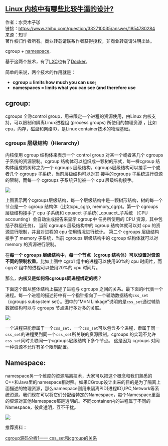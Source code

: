 
## [Linux 内核中有哪些比较牛逼的设计?](https://www.zhihu.com/question/332710035/answer/1854780284)

作者：水灵木子珈  
链接：https://www.zhihu.com/question/332710035/answer/1854780284  
来源：知乎  
著作权归作者所有。商业转载请联系作者获得授权，非商业转载请注明出处。  
  

cgroup + [namespace](https://zhida.zhihu.com/search?content_id=367313283&content_type=Answer&match_order=1&q=namespace&zhida_source=entity).

基于这两个技术，有了[LXC](https://zhida.zhihu.com/search?content_id=367313283&content_type=Answer&match_order=1&q=LXC&zhida_source=entity)也有了[Docker](https://zhida.zhihu.com/search?content_id=367313283&content_type=Answer&match_order=1&q=Docker&zhida_source=entity)。

简单的来说，两个技术的作用就是：

- **cgroup = limits how much you can use;**
- **namespaces = limits what you can see (and therefore use**

## **cgroup:**

cgroups 全称control group，用来限定一个进程的资源使用，由Linux 内核支持，可以限制和隔离Linux进程组 (process groups) 所使用的物理资源 ，比如cpu，内存，磁盘和网络IO，是Linux container技术的物理基础。

### cgroups 层级结构（Hierarchy）

内核使用 cgroup 结构体来表示一个 control group 对某一个或者某几个 cgroups 子系统的资源限制。cgroup 结构体可以组织成一颗树的形式，每一棵cgroup 结构体组成的树称之为一个 cgroups 层级结构。cgroups层级结构可以接手一个或者几个 cgroups 子系统，当前层级结构可以对其 接手的cgroups 子系统进行资源的限制，而每一个 cgroups 子系统只能被一个 cpu 层级结构接手。

![](https://picx.zhimg.com/50/v2-58d55062621c682d9eb9571632aeb056_720w.jpg?source=2c26e567)

上图表示两个cgroups层级结构，每一个层级结构中是一颗树形结构，树的每一个节点是一个 cgroup 结构体（比如cpu_cgrp, memory_cgrp)。第一个 cgroups 层级结构接手了 cpu 子系统和 cpuacct 子系统( _cpuacct_子系统 （CPU accounting）会自动生成报告来显示 cgroup中 任务所使用的 CPU 资源，其中包括子群组任务)， 当前 cgroups 层级结构中的 cgroup 结构体就可以对 cpu 的资源进行限制，并且对进程的 cpu 使用情况进行统计。 第二个 cgroups 层级结构接手了 memory 子系统，当前 cgroups 层级结构中的 cgroup 结构体就可以对 memory 的资源进行限制。

在**每一个 cgroups 层级结构中，每一个节点（cgroup 结构体）可以设置对资源不同的限制权重**。比如上图中 cgrp1 组中的进程可以使用60%的 cpu 时间片，而 cgrp2 组中的进程可以使用20%的 cpu 时间片。

那么，**内核又是如何将cgroups同进程绑定的呢**？

下面这个图从整体结构上描述了进程与 cgroups 之间的关系。最下面的`P`代表一个进程。每一个进程的描述符中有一个指针指向了一个辅助数据结构`css_set`（cgroups subsystem set）。图中的”M×N Linkage”说明的是`css_set`通过辅助数据结构可以与 cgroups 节点进行多对多的关联。

![](https://pica.zhimg.com/50/v2-932d616c3750f2a60083f872eee73d27_720w.jpg?source=2c26e567)

  

一个进程只能隶属于一个`css_set`，一个`css_set`可以包含多个进程，隶属于同一`css_set`的进程受到同一个`css_set`所关联的资源限制。cgroups 的实现不允许`css_set`同时关联同一个cgroups层级结构下多个节点。 这是因为 cgroups 对同一种资源不允许有多个限制配置。

## Namespace:

namespace另一个维度的资源隔离技术，大家可以把这个概念和我们熟悉的C++和Java里的namespace相对照。如果CGroup设计出来的目的是为了隔离上面描述的物理资源，那么namespace则用来隔离PID(进程ID),IPC,Network等系统资源。我们现在可以将它们分配给特定的Namespace，每个Namespace里面的资源对其他Namespace都是透明的。不同container内的进程属于不同的Namespace，彼此透明，互不干扰。

![](https://pica.zhimg.com/50/v2-4231d9ffeff898bad704926ab3fe8dfe_720w.jpg?source=2c26e567)

  

  

推荐资料：

[cgroup源码分析1—— css_set和cgroup的关系](https://link.zhihu.com/?target=http%3A//linux.laoqinren.net/kernel/cgroup-source-css_set-and-cgroup/)